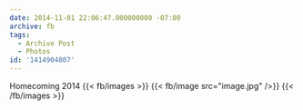 ```yaml
---
date: 2014-11-01 22:06:47.000000000 -07:00
archive: fb
tags: 
  - Archive Post
  - Photos
id: '1414904807'
---
```


Homecoming 2014
{{< fb/images >}}
{{< fb/image src="image.jpg" />}}
{{< /fb/images >}}

